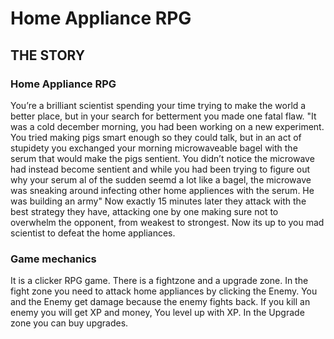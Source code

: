# Home Appliance RPG

<h2>THE STORY</h2>

<h3>Home Appliance RPG</h3>

You’re a brilliant scientist spending your time trying to make the world a better place, 
but in your search for betterment you made one fatal flaw. 
"It was a cold december morning, you had been working on a new experiment. 
You tried making pigs smart enough so they could talk, 
but in an act of stupidety you exchanged your morning microwaveable bagel with the serum that would make the pigs sentient. 
You didn’t notice the microwave had instead become sentient and while you had been trying to figure out why your serum al of the sudden seemd a lot like a bagel, 
the microwave was sneaking around infecting other home appliences with the serum. 
He was building an army" Now exactly 15 minutes later they attack with the best strategy they have, 
attacking one by one making sure not to overwhelm the opponent, 
from weakest to strongest. 
Now its up to you mad scientist to defeat the home appliances. 

<h3>Game mechanics</h3>

It is a clicker RPG game.
There is a fightzone and a upgrade zone.
In the fight zone you need to attack home appliances by clicking the Enemy.
You and the Enemy get damage because the enemy fights back.
If you kill an enemy you will get XP and money, You level up with XP.
In the Upgrade zone you can buy upgrades.
